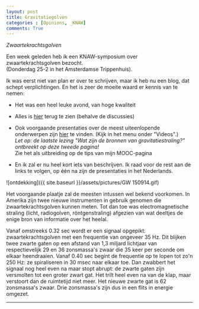 ```yaml
---
layout: post
title: Gravitatiegolven
categories : [Opinions, _KNAW]
comments: True
---
```


*Zwaartekrachtsgolven* 

Een week geleden heb ik een KNAW-symposium over zwaartekrachtsgolven bezocht.<br>(Donderdag 25-2 in het Amsterdamse Trippenhuis). 

Ik was eerst niet van plan er over te schrijven, maar ik heb nu een blog, dat schept verplichtingen. En het is zeer de moeite waard er kennis van te nemen:

* Het was een heel leuke avond, van hoge kwaliteit

* Alles is [hier](http://www.knaw.nl/nl/actueel/agenda/zwaartekrachtsgolven) terug te zien (behalve de discussies)

* Ook voorgaande presentaties over de meest uiteenlopende onderwerpen zijn [hier](https://vimeo.com/knaw) te vinden. (Kijk in het menu onder "Videos".)<br> *Let op: de laatste lezing "Wat zijn de bronnen van gravitatiestraling?" ontbreekt op deze tweede pagina!*<br> Zie het als uitbreiding op de tips van mijn MOOC-pagina

* En ik zal er nu heel kort iets van beschrijven. Ik raad voor de rest aan de links te volgen, op &eacute;&eacute;n na zijn de presentaties in het Nederlands.

![ontdekking]({{ site.baseurl }}/assets/pictures/GW 150914.gif)

Het voorgaande plaatje zal de meesten intussen wel bekend voorkomen. In Amerika zijn twee nieuwe instrumenten in gebruik genomen die zwaartekrachtsgolven kunnen meten. Tot dan toe was electromagnetische straling (licht, radiogolven, r&ouml;ntgenstraling) afgezien van wat deeltjes de enige bron van informatie over het heelal.

Vanaf omstreeks 0.32&nbsp;sec wordt er een signaal opgepikt: zwaartekrachtsgolven met een frequentie van ongeveer 35&nbsp;Hz. Dit blijken twee zwarte gaten op een afstand van 1,3&nbsp;miljard lichtjaar van respectievelijk 29 en 36 zonsmassa's zwaar die 35 keer per seconde om elkaar heendraaien. Vanaf 0.40&nbsp;sec begint de frequentie op te lopen tot zo'n 250&nbsp;Hz: ze spiraliseren in 30&nbsp;msec naar elkaar toe. Dan zwabbert het signaal nog heel even na maar stopt abrupt: de zwarte gaten zijn versmolten tot een groter zwart gat. Het trilt heel even na van de klap, maar verstoort dan de ruimtetijd niet meer. Het nieuwe zwarte gat is 62 zonsmassa's zwaar. Drie zonsmassa's zijn dus in een flits in energie omgezet.


-----

